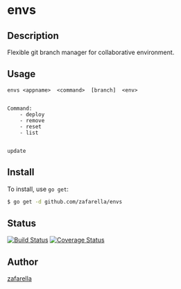 # envs


## Description

Flexible git branch manager for collaborative environment.

## Usage

```
envs <appname>  <command>  [branch]  <env>
    

Command:
    - deploy
    - remove
    - reset
    - list


update

```

## Install

To install, use `go get`:

```bash
$ go get -d github.com/zafarella/envs
```
## Status
[![Build Status](https://travis-ci.org/zafarella/envs.svg?branch=master)](https://travis-ci.org/zafarella/envs)
[![Coverage Status](https://coveralls.io/repos/github/zafarella/envs/badge.svg?branch=master)](https://coveralls.io/github/zafarella/envs?branch=master)

## Author

[zafarella](https://github.com/zafarella)
